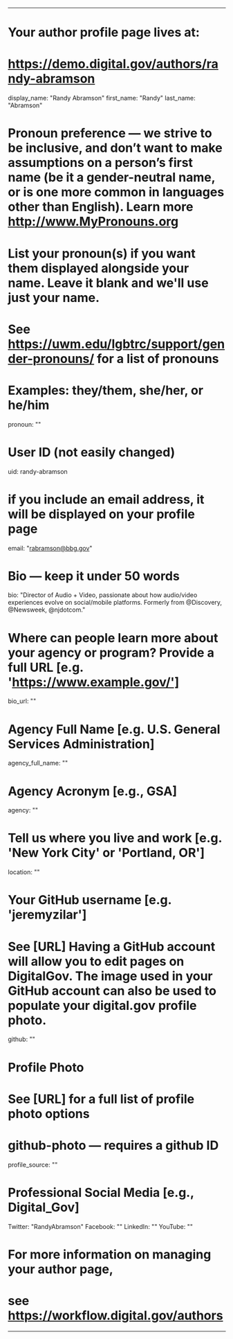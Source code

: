 
---

# Your author profile page lives at:
# https://demo.digital.gov/authors/randy-abramson

display_name: "Randy Abramson"
first_name: "Randy"
last_name: "Abramson"

# Pronoun preference — we strive to be inclusive, and don’t want to make assumptions on a person’s first name (be it a gender-neutral name, or is one more common in languages other than English). Learn more http://www.MyPronouns.org
# List your pronoun(s) if you want them displayed alongside your name. Leave it blank and we'll use just your name.
# See https://uwm.edu/lgbtrc/support/gender-pronouns/ for a list of pronouns
# Examples: they/them, she/her, or he/him
pronoun: ""

# User ID (not easily changed)
uid: randy-abramson

# if you include an email address, it will be displayed on your profile page
email: "rabramson@bbg.gov"

# Bio — keep it under 50 words
bio: "Director of Audio &#43; Video, passionate about how audio/video experiences evolve on social/mobile platforms. Formerly from @Discovery, @Newsweek, @njdotcom."

# Where can people learn more about your agency or program? Provide a full URL [e.g. 'https://www.example.gov/']
bio_url: ""

# Agency Full Name [e.g. U.S. General Services Administration]
agency_full_name: ""

# Agency Acronym [e.g., GSA]
agency: ""

# Tell us where you live and work [e.g. 'New York City' or 'Portland, OR']
location: ""

# Your GitHub username [e.g. 'jeremyzilar']
# See [URL] Having a GitHub account will allow you to edit pages on DigitalGov. The image used in your GitHub account can also be used to populate your digital.gov profile photo.
github: ""

# Profile Photo
# See [URL] for a full list of profile photo options
# github-photo — requires a github ID
profile_source: ""

# Professional Social Media [e.g., Digital_Gov]
Twitter: "RandyAbramson"
Facebook: ""
LinkedIn: ""
YouTube: ""

# For more information on managing your author page,
# see https://workflow.digital.gov/authors

---
